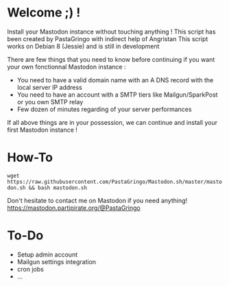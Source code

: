 # Welcome ;) !
Install your Mastodon instance without touching anything !
This script has been created by PastaGringo with indirect help of Angristan
This script works on Debian 8 (Jessie) and is still in development

There are few things that you need to know before continuing if you want your own fonctionnal Mastodon instance :
- You need to have a valid domain name with an A DNS record with the local server IP address
- You need to have an account with a SMTP tiers like Mailgun/SparkPost or you own SMTP relay
- Few dozen of minutes regarding of your server performances

If all above things are in your possession, we can continue and install your first Mastodon instance !
 
# How-To

`wget https://raw.githubusercontent.com/PastaGringo/Mastodon.sh/master/mastodon.sh && bash mastodon.sh`

Don't hesitate to contact me on Mastodon if you need anything! https://mastodon.partipirate.org/@PastaGringo

# To-Do

- Setup admin account 
- Mailgun settings integration
- cron jobs
- ...
